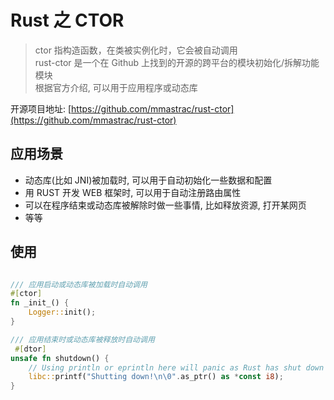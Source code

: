 <!-- categories:  rust -->
<!-- tags:   -->
<!-- created: 2020-08-11 -->

# Rust 之 CTOR

> ctor 指构造函数，在类被实例化时，它会被自动调用 </br>
> rust-ctor 是一个在 Github 上找到的开源的跨平台的模块初始化/拆解功能模块 </br>
> 根据官方介绍, 可以用于应用程序或动态库 </br>

<!-- more -->

开源项目地址: [https://github.com/mmastrac/rust-ctor](https://github.com/mmastrac/rust-ctor)

## 应用场景

- 动态库(比如 JNI)被加载时, 可以用于自动初始化一些数据和配置
- 用 RUST 开发 WEB 框架时, 可以用于自动注册路由属性
- 可以在程序结束或动态库被解除时做一些事情, 比如释放资源, 打开某网页
- 等等

## 使用

```rust

/// 应用启动或动态库被加载时自动调用
#[ctor]
fn _init_() {
    Logger::init();
}

/// 应用结束时或动态库被释放时自动调用
 #[dtor]
unsafe fn shutdown() {
    // Using println or eprintln here will panic as Rust has shut down
    libc::printf("Shutting down!\n\0".as_ptr() as *const i8);
}
```
